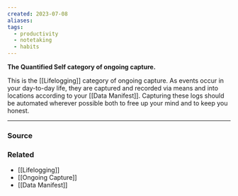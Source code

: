 ```yaml
---
created: 2023-07-08
aliases: 
tags:
  - productivity
  - notetaking
  - habits
---
```

**The Quantified Self category of ongoing capture.**

This is the [[Lifelogging]] category of ongoing capture. As events occur in your day-to-day life, they are captured and recorded via means and into locations according to your [[Data Manifest]]. Capturing these logs should be automated wherever possible both to free up your mind and to keep you honest. 

****
### Source

### Related
- [[Lifelogging]]
- [[Ongoing Capture]]
- [[Data Manifest]]